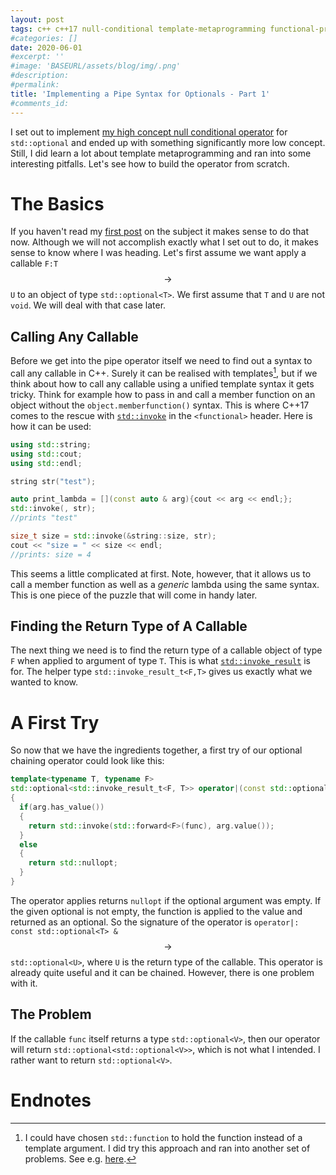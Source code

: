 ```yaml
---
layout: post
tags: c++ c++17 null-conditional template-metaprogramming functional-programming
#categories: []
date: 2020-06-01
#excerpt: ''
#image: 'BASEURL/assets/blog/img/.png'
#description:
#permalink:
title: 'Implementing a Pipe Syntax for Optionals - Part 1'
#comments_id: 
---
```


I set out to implement [my high concept null conditional operator](/blog/2020/01/23/null-conditional-operator-for-optionals/) for ``std::optional`` and ended up with something significantly more low concept. Still, I did learn a lot about template metaprogramming and ran into some interesting pitfalls. Let's see how to build the operator from scratch.

# The Basics
If you haven't read my [first post](/blog/2020/01/23/null-conditional-operator-for-optionals/) on the subject it makes sense to do that now. Although we will not accomplish exactly what I set out to do, it makes sense to know where I was heading. Let's first assume we want apply a callable ``F:T``$$\rightarrow$$``U`` to an object of type ``std::optional<T>``. We first assume that ``T`` and ``U`` are not ``void``. We will deal with that case later.

## Calling Any Callable

Before we get into the pipe operator itself we need to find out a syntax to call any callable in C++. Surely it can be realised with templates[^stdfunction], but if we think about how to call any callable using a unified template syntax it gets tricky. Think for example how to pass in and call a member function on an object without the ``object.memberfunction()`` syntax. This is where C++17 comes to the rescue with [``std::invoke``](https://en.cppreference.com/w/cpp/utility/functional/invoke) in the ``<functional>`` header. Here is how it can be used:

```c++
using std::string;
using std::cout;
using std::endl;

string str("test");

auto print_lambda = [](const auto & arg){cout << arg << endl;};
std::invoke(, str);
//prints "test"

size_t size = std::invoke(&string::size, str);
cout << "size = " << size << endl;
//prints: size = 4
```
This seems a little complicated at first. Note, however, that it allows us to call a member function as well as a *generic* lambda using the same syntax. This is one piece of the puzzle that will come in handy later.

## Finding the Return Type of A Callable
The next thing we need is to find the return type of a callable object of type ``F`` when applied to argument of type ``T``. This is what [``std::invoke_result``](https://en.cppreference.com/w/cpp/types/result_of) is for. The helper type ``std::invoke_result_t<F,T>`` gives us exactly what we wanted to know.

# A First Try
So now that we have the ingredients together, a first try of our optional chaining operator could look like this:

```c++
template<typename T, typename F>
std::optional<std::invoke_result_t<F, T>> operator|(const std::optional<T> & arg, F&& func)
{
  if(arg.has_value())
  {
    return std::invoke(std::forward<F>(func), arg.value());
  }
  else
  {
    return std::nullopt;
  }
}
```
The operator applies returns  ``nullopt`` if the optional argument was empty. If the given optional is not empty, the function is applied to the value and returned as an optional. So the signature of the operator is ``operator|: const std::optional<T> &``$$\rightarrow$$``std::optional<U>``, where ``U`` is the return type of the callable. This operator is already quite useful and it can be chained. However, there is one problem with it.

## The Problem
If the callable ``func`` itself returns a type ``std::optional<V>``, then our operator will return ``std::optional<std::optional<V>>``, which is not what I intended. I rather want to return ``std::optional<V>``.

# Endnotes
[^stdfunction]: I could have chosen ``std::function`` to hold the function instead of a template argument. I did try this approach and ran into another set of problems. See e.g. [here](https://stackoverflow.com/questions/36104638/passing-stdfunction-type-which-has-a-templated-return-type).


